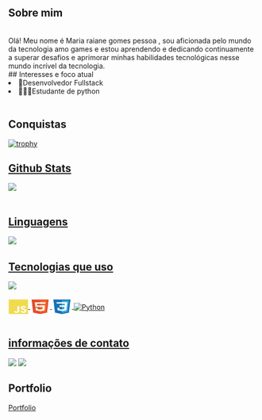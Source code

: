 ## Sobre mim
<br>
<a> Olá! Meu nome é Maria raiane gomes pessoa , sou aficionada pelo mundo da tecnologia amo games e estou aprendendo e dedicando continuamente a superar desafios e aprimorar minhas habilidades tecnológicas nesse mundo incrível da tecnologia. </a>
           <br>                                                                                                      
## Interesses e foco atual

   <li>🚀Desenvolvedor Fullstack</li>
   <li>👩🏽‍💻Estudante de python</li>

   
<br>


<img src="https://media1.tenor.com/m/KXhZY-v5dboAAAAC/bubbles-angry.gif" alt="Angry Bubbles" width="150px" style="float: right; margin-right: 9000px;">



## Conquistas
[![trophy](https://github-profile-trophy.vercel.app/?username=ryo-ma&theme=juicyfresh)](https://github.com/ryo-ma/github-profile-trophy)

<a href="https://github-profile-trophy.vercel.app/?Maryraiane=ryo-ma&theme=juicyfresh">


<div>

 ## Github Stats

   <a href="https://github.com/Maryraiane">
   <img height="180em" src="https://github-readme-stats.vercel.app/api?username=Maryraiane&show_icons=true&theme=highcontrast&include_all_commits=true&count_private=true"/>
</div>
<br>

## Linguagens 

   <img height="180em" src="https://github-readme-stats.vercel.app/api/top-langs/?username=Maryraiane&layout=compact&langs_count=5&theme=highcontrast"/>
   

## Tecnologias que uso

<img src="https://media.tenor.com/KdkhCJ65m0sAAAAi/peach-goma-peach-and-goma.gif">

<div style="display: inline_block"><br>
  <img align="center" alt="Js" height="30" width="40" src="https://raw.githubusercontent.com/devicons/devicon/master/icons/javascript/javascript-plain.svg">
  <img align="center" alt="HTML" height="30" width="40" src="https://raw.githubusercontent.com/devicons/devicon/master/icons/html5/html5-original.svg">
  <img align="center" alt="CSS" height="30" width="40" src="https://raw.githubusercontent.com/devicons/devicon/master/icons/css3/css3-original.svg">
  <img align="center" alt="Python" height"30" width="40" src="https://cdn.jsdelivr.net/gh/devicons/devicon@latest/icons/python/python-original-wordmark.svg"/>
</div>
  
<br>
 
## informações de contato
 
<div> 
  <a href = "mailto:raianepocket38@gmail.com"><img src="https://img.shields.io/badge/-Gmail-%23333?style=for-the-badge&logo=gmail&logoColor=white" target="_blank"></a>
  <a href="https://www.linkedin.com/in/maria-raiane-09b62b162/" target="_blank"><img src="https://img.shields.io/badge/-LinkedIn-%230077B5?style=for-the-badge&logo=linkedin&logoColor=white" target="_blank"></a>
</div>

## Portfolio

<a href="https://maryraiane.github.io/">Portfolio</a>




